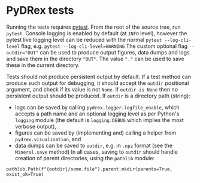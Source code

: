 # PyDRex tests

Running the tests requires [pytest](https://docs.pytest.org).
From the root of the source tree, run `pytest`.
Console logging is enabled by default (at `INFO` level),
however the pytest live logging level can be reduced
with the normal `pytest --log-cli-level` flag, e.g. `pytest --log-cli-level=WARNING`
The custom optional flag `--outdir="OUT"` can be used
to produce output figures, data dumps and logs and save them in the directory `"OUT"`.
The value `"."` can be used to save these in the current directory.

Tests should not produce persistent output by default.
If a test method can produce such output for debugging, it should accept the `outdir`
positional argument, and check if its value is not `None`.
If `outdir is None` then no persistent output should be produced.
If `outdir` is a directory path (string):
- logs can be saved by calling `pydrex.logger.logfile_enable`,
  which accepts a path name and an optional logging level as per Python's `logging` module
  (the default is `logging.DEBUG` which implies the most verbose output),
- figures can be saved by (implementing and) calling a helper from `pydrex.visualisation`, and
- data dumps can be saved to `outdir`, e.g. in `.npz` format (see the `Mineral.save` method)
In all cases, saving to `outdir` should handle creation of parent directories,
using the `pathlib` module:

```
pathlib.Path(f"{outdir}/some.file").parent.mkdir(parents=True, exist_ok=True)
```
